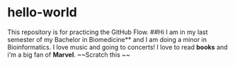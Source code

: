 # hello-world
This repository is for practicing the GitHub Flow.
##Hi I am in my last semester of my Bachelor in Biomedicine** and I am doing a minor in Bioinformatics.  I love music and going to concerts! 
I love to read **books** and i'm a big fan of __Marvel__.
~~Scratch this ~~
